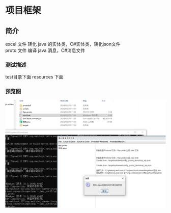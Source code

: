 # 项目框架
## 简介
excel 文件 转化 java 的实体类，C#实体类，转化json文件<br>
proto 文件 编译 java 消息，C#消息文件

### 测试描述

test目录下面 resources 下面

### 预览图
![image](show.png)